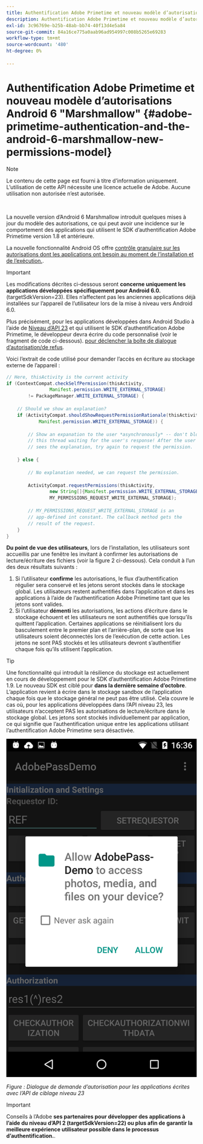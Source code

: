 ```yaml
---
title: Authentification Adobe Primetime et nouveau modèle d’autorisations Android 6 "Marshmallow"
description: Authentification Adobe Primetime et nouveau modèle d’autorisations Android 6 "Marshmallow"
exl-id: 3c96769e-b25b-48ab-bb74-40f13d4e5a84
source-git-commit: 84a16ce775a0aab96ad954997c008b5265e69283
workflow-type: tm+mt
source-wordcount: '480'
ht-degree: 0%

---
```


# Authentification Adobe Primetime et nouveau modèle d’autorisations Android 6 &quot;Marshmallow&quot; {#adobe-primetime-authentication-and-the-android-6-marshmallow-new-permissions-model}

>[!NOTE]
>
>Le contenu de cette page est fourni à titre d’information uniquement. L’utilisation de cette API nécessite une licence actuelle de Adobe. Aucune utilisation non autorisée n’est autorisée.

</br>

La nouvelle version d’Android 6 Marshmallow introduit quelques mises à jour du modèle des autorisations, ce qui peut avoir une incidence sur le comportement des applications qui utilisent le SDK d’authentification Adobe Primetime version 1.8 et antérieure.

La nouvelle fonctionnalité Android OS offre [contrôle granulaire sur les autorisations dont les applications ont besoin au moment de l’installation et de l’exécution.](https://developer.android.com/about/versions/marshmallow/android-6.0-changes.html).

>[!IMPORTANT]
>
>Les modifications décrites ci-dessous seront **concerne uniquement les applications développées spécifiquement pour Android 6.0.** (targetSdkVersion=23). Elles n’affectent pas les anciennes applications déjà installées sur l’appareil de l’utilisateur lors de la mise à niveau vers Android 6.0.


Plus précisément, pour les applications développées dans Android Studio à l’aide de [Niveau d’API 23](http://developer.android.com/sdk/api_diff/23/changes.html) et qui utilisent le SDK d’authentification Adobe Primetime, le développeur devra écrire du code personnalisé (voir le fragment de code ci-dessous). [pour déclencher la boîte de dialogue d’autorisation/de refus](https://developer.android.com/training/permissions/requesting.html).

Voici l’extrait de code utilisé pour demander l’accès en écriture au stockage externe de l’appareil :

```java
// Here, thisActivity is the current activity
if (ContextCompat.checkSelfPermission(thisActivity,
                Manifest.permission.WRITE_EXTERNAL_STORAGE)
        != PackageManager.WRITE_EXTERNAL_STORAGE) {

    // Should we show an explanation?
    if (ActivityCompat.shouldShowRequestPermissionRationale(thisActivity,
            Manifest.permission.WRITE_EXTERNAL_STORAGE)) {

        // Show an expanation to the user *asynchronously* -- don't block
        // this thread waiting for the user's response! After the user
        // sees the explanation, try again to request the permission.

    } else {

        // No explanation needed, we can request the permission.

        ActivityCompat.requestPermissions(thisActivity,
                new String[]{Manifest.permission.WRITE_EXTERNAL_STORAGE},
                MY_PERMISSIONS_REQUEST_WRITE_EXTERNAL_STORAGE);

        // MY_PERMISSIONS_REQUEST_WRITE_EXTERNAL_STORAGE is an
        // app-defined int constant. The callback method gets the
        // result of the request.
    }
}
```




**Du point de vue des utilisateurs**, lors de l’installation, les utilisateurs sont accueillis par une fenêtre les invitant à confirmer les autorisations de lecture/écriture des fichiers (voir la figure 2 ci-dessous). Cela conduit à l’un des deux résultats suivants :

1. Si l’utilisateur **confirme** les autorisations, le flux d’authentification régulier sera conservé et les jetons seront stockés dans le stockage global. Les utilisateurs restent authentifiés dans l’application et dans les applications à l’aide de l’authentification Adobe Primetime tant que les jetons sont valides.
1. Si l’utilisateur **démenti** les autorisations, les actions d’écriture dans le stockage échouent et les utilisateurs ne sont authentifiés que lorsqu’ils quittent l’application. Certaines applications se réinitialisent lors du basculement entre le premier plan et l’arrière-plan, de sorte que les utilisateurs soient déconnectés lors de l’exécution de cette action. Les jetons ne sont PAS stockés et les utilisateurs devront s’authentifier chaque fois qu’ils utilisent l’application.


>[!TIP]
>
>Une fonctionnalité qui introduit la résilience du stockage est actuellement en cours de développement pour le SDK d’authentification Adobe Primetime 1.9. Le nouveau SDK est ciblé pour **dans la dernière semaine d’octobre**. L’application revient à écrire dans le stockage sandbox de l’application chaque fois que le stockage général ne peut pas être utilisé. Cela couvre le cas où, pour les applications développées dans l’API niveau 23, les utilisateurs n’acceptent PAS les autorisations de lecture/écriture dans le stockage global. Les jetons sont stockés individuellement par application, ce qui signifie que l’authentification unique entre les applications utilisant l’authentification Adobe Primetime sera désactivée.


![](assets/android-permissions-request.png)

*Figure : Dialogue de demande d’autorisation pour les applications écrites avec l’API de ciblage niveau 23*

>[!IMPORTANT]
>
> Conseils à l’Adobe **ses partenaires pour développer des applications à l’aide du niveau d’API 2 (targetSdkVersion=22) ou plus afin de garantir la meilleure expérience utilisateur possible dans le processus d’authentification.**.
